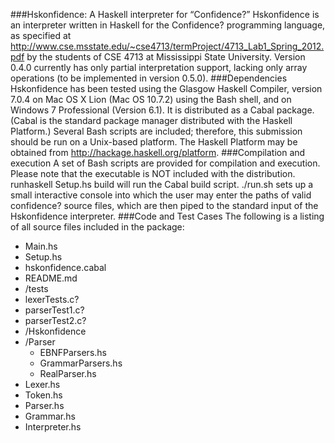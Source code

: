 ###Hskonfidence: A Haskell interpreter for “Confidence?”
Hskonfidence is an interpreter written in Haskell for the Confidence? programming language, as specified at http://www.cse.msstate.edu/~cse4713/termProject/4713_Lab1_Spring_2012.pdf by the students of CSE 4713 at Mississippi State University. Version 0.4.0 currently has only partial interpretation support, lacking only array operations (to be implemented in version 0.5.0).
###Dependencies
Hskonfidence has been tested using the Glasgow Haskell Compiler, version 7.0.4 on Mac OS X Lion (Mac OS 10.7.2) using the Bash shell, and on Windows 7 Professional (Version 6.1).  It is distributed as a Cabal package.  (Cabal is the standard package manager distributed with the Haskell Platform.)  Several Bash scripts are included; therefore, this submission should be run on a Unix-based platform.
The Haskell Platform may be obtained from http://hackage.haskell.org/platform. 
###Compilation and execution
A set of Bash scripts are provided for compilation and execution.  Please note that the executable is NOT included with the distribution.
runhaskell Setup.hs build will run the Cabal build script.
./run.sh sets up a small interactive console into which the user may enter the paths of valid confidence? source files, which are then piped to the standard input of the Hskonfidence interpreter.
###Code and Test Cases
The following is a listing of all source files included in the package:  

+ Main.hs
+ Setup.hs
+ hskonfidence.cabal
+ README.md
+ /tests
 + lexerTests.c?
 + parserTest1.c?
 + parserTest2.c?
+ /Hskonfidence
 + /Parser
   + EBNFParsers.hs
   + GrammarParsers.hs
   + RealParser.hs
 + Lexer.hs
 + Token.hs
 + Parser.hs
 + Grammar.hs
 + Interpreter.hs
